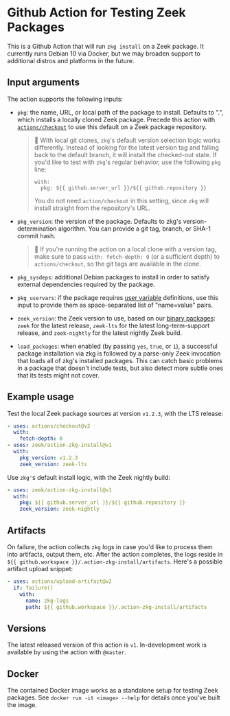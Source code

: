 # Github Action for Testing Zeek Packages

This is a Github Action that will run `zkg install` on a Zeek
package. It currently runs Debian 10 via Docker, but we may broaden
support to additional distros and platforms in the future.

## Input arguments

The action supports the following inputs:

- `pkg`: the name, URL, or local path of the package to
  install. Defaults to ".", which installs a locally cloned Zeek
  package. Precede this action with
  [`actions/checkout`](https://github.com/actions/checkout) to use
  this default on a Zeek package repository.

  > :rotating_light: With local git clones, `zkg`'s default version
  > selection logic works differently. Instead of looking for the latest
  > version tag and falling back to the default branch, it will
  > install the checked-out state. If you'd like to test with `zkg`'s
  > regular behavior, use the following `pkg` line:
  > ```
  > with:
  >   pkg: ${{ github.server_url }}/${{ github.repository }}
  > ```
  > You do not need `action/checkout` in this setting, since `zkg`
  > will install straight from the repository's URL.

- `pkg_version`: the version of the package. Defaults to zkg's
  version-determination algorithm. You can provide a git tag,
  branch, or SHA-1 commit hash.

  > :rotating_light: If you're running the action on a local clone
  > with a version tag, make sure to pass `with: fetch-depth: 0`
  > (or a sufficient depth) to `actions/checkout`, so the git tags
  > are available in the clone.

- `pkg_sysdeps`: additional Debian packages to install in order to
  satisfy external dependencies required by the package.

- `pkg_uservars`: if the package requires
  [user variable](https://docs.zeek.org/projects/package-manager/en/stable/package.html#user-vars-field)
  definitions, use this input to provide them as space-separated list of
  "name=value" pairs.

- `zeek_version`: the Zeek version to use, based on our
  [binary packages](https://github.com/zeek/zeek/wiki/Binary-Packages):
  `zeek` for the latest release, `zeek-lts` for the latest
  long-term-support release, and `zeek-nightly` for the latest nightly
  Zeek build.

- `load_packages`: when enabled (by passing `yes`, `true`, or `1`), a
  successful package installation via zkg is followed by a parse-only
  Zeek invocation that loads all of zkg's installed packages. This can
  catch basic problems in a package that doesn't include tests, but
  also detect more subtle ones that its tests might not cover.

## Example usage

Test the local Zeek package sources at version `v1.2.3`, with the LTS release:

```yaml
- uses: actions/checkout@v2
  with:
    fetch-depth: 0
- uses: zeek/action-zkg-install@v1
  with:
    pkg_version: v1.2.3
    zeek_version: zeek-lts
```

Use `zkg'`s default install logic, with the Zeek nightly build:

```yaml
- uses: zeek/action-zkg-install@v1
  with:
    pkg: ${{ github.server_url }}/${{ github.repository }}
    zeek_version: zeek-nightly
```

## Artifacts

On failure, the action collects `zkg` logs in case you'd like to process them
into artifacts, output them, etc. After the action completes, the logs reside in
`${{ github.workspace }}/.action-zkg-install/artifacts`. Here's a possible
artifact upload snippet:

```yaml
- uses: actions/upload-artifact@v2
  if: failure()
    with:
      name: zkg-logs
      path: ${{ github.workspace }}/.action-zkg-install/artifacts
```

## Versions

The latest released version of this action is `v1`. In-development work
is available by using the action with `@master`.

## Docker

The contained Docker image works as a standalone setup for testing
Zeek packages. See `docker run -it <image> --help` for details once
you've built the image.
